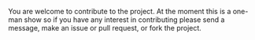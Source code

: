 You are welcome to contribute to the project. At the moment this is a one-man show so if you have any interest in contributing please send a message, make an issue or pull request, or fork the project.
